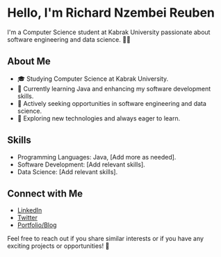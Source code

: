 # Hello, I'm Richard Nzembei Reuben

I'm a Computer Science student at Kabrak University passionate about software engineering and data science. 👨‍💻

## About Me

- 🎓 Studying Computer Science at Kabrak University.
- 🌱 Currently learning Java and enhancing my software development skills.
- 💼 Actively seeking opportunities in software engineering and data science.
- 🤔 Exploring new technologies and always eager to learn.

## Skills

- Programming Languages: Java, [Add more as needed].
- Software Development: [Add relevant skills].
- Data Science: [Add relevant skills].

## Connect with Me

- [LinkedIn](https://www.linkedin.com/in/your-linkedin-profile/)
- [Twitter](https://twitter.com/your-twitter-handle)
- [Portfolio/Blog](https://your-portfolio-url.com)

Feel free to reach out if you share similar interests or if you have any exciting projects or opportunities! 🚀

<!---
RichardNzembei/RichardNzembei is a ✨ special ✨ repository because its `README.md` (this file) appears on your GitHub profile.
You can click the Preview link to take a look at your changes.
--->
